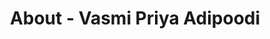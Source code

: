 ---
id: vamsi_priya_adipoodi
permalink: "/about/vamsi_priya_adipoodi"
full_name: Vasmi Priya Adipoodi
title: About - Vasmi Priya Adipoodi
role: Software Engineer
image: 
about: Priya is a Software Engineer who loves exploring how things work and figuring
  out ways to make them better through automation. She loves working directly with
  users to deeply understand user experience issues and improve them for the better.  Priya
  has a master's degree in computer science from Texas A&M. In her downtime, Priya
  loves pencil sketching and painting.
github: https://github.com/PriyaAdipoodi1
linkedin: https://www.linkedin.com/in/priya-adipoodi/
featimg: "/assets/aboutBanner1.jpg"
layout: about/profile
---